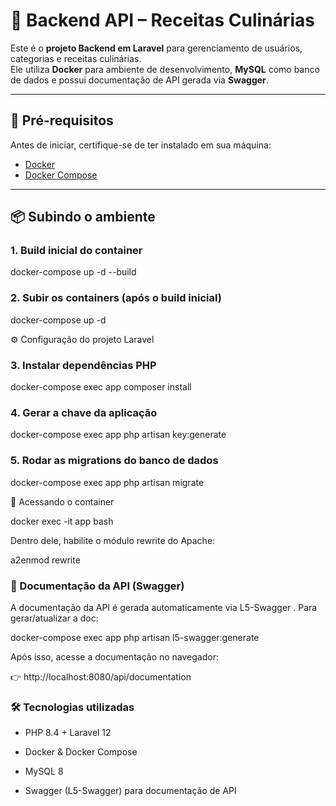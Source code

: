 # 🍳 Backend API – Receitas Culinárias  

Este é o **projeto Backend em Laravel** para gerenciamento de usuários, categorias e receitas culinárias.  
Ele utiliza **Docker** para ambiente de desenvolvimento, **MySQL** como banco de dados e possui documentação de API gerada via **Swagger**.  

---

## 🚀 Pré-requisitos

Antes de iniciar, certifique-se de ter instalado em sua máquina:  
- [Docker](https://docs.docker.com/get-docker/)  
- [Docker Compose](https://docs.docker.com/compose/)  

---

## 📦 Subindo o ambiente

### 1. Build inicial do container

docker-compose up -d --build

### 2. Subir os containers (após o build inicial)

docker-compose up -d

⚙️ Configuração do projeto Laravel

### 3. Instalar dependências PHP

docker-compose exec app composer install

### 4. Gerar a chave da aplicação

docker-compose exec app php artisan key:generate

### 5. Rodar as migrations do banco de dados

docker-compose exec app php artisan migrate

🔧 Acessando o container

docker exec -it app bash

Dentro dele, habilite o módulo rewrite do Apache:

a2enmod rewrite

### 📖 Documentação da API (Swagger)

A documentação da API é gerada automaticamente via L5-Swagger
.
Para gerar/atualizar a doc: 

docker-compose exec app php artisan l5-swagger:generate

Após isso, acesse a documentação no navegador:

👉 http://localhost:8080/api/documentation

### 🛠 Tecnologias utilizadas

- PHP 8.4 + Laravel 12

- Docker & Docker Compose

- MySQL 8

- Swagger (L5-Swagger) para documentação de API
